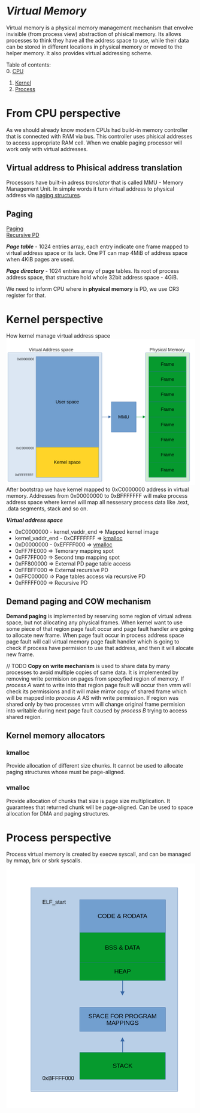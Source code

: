 # ***Virtual Memory***
Virtual memory is a physical memory management mechanism that envolve invisible (from process view) abstraction of phisical memory. Its allows processes to think they have all the address space to use, while their data can be stored in different locations in physical memory or moved to the helper memory. It also provides virtual addressing scheme.   
   
Table of contents:   
0. [CPU](#from-cpu-perspective)   
1. [Kernel](#kernel-perspective)   
2. [Process](#process-perspective)   

# **From CPU perspective**
As we should already know modern CPUs had build-in memory controller that is connected with RAM via bus. This controller uses phisical addresses to access appropriate RAM cell. When we enable paging processor will work only with virtual addresses.

## **Virtual address to Phisical address translation**
Processors have built-in adress _translator_ that is called MMU - Memory Management Unit. In simple words it turn virtual address to physical address via [paging structures](#paging). 

## **Paging**
[Paging](https://wiki.osdev.org/Paging)  
[Recursive PD](http://www.thomasloven.com/blog/2012/06/Recursive-Page-Directory)
   
***Page table*** - 1024 entries array, each entry indicate one frame mapped to virtual address space or its lack. One PT can map 4MiB of address space when 4KiB pages are used.   
   
***Page directory*** - 1024 entries array of page tables. Its root of process address space, that structure hold whole 32bit address space - 4GiB.   

We need to inform CPU where in **physical memory** is PD, we use CR3 register for that.   

# Kernel perspective
How kernel manage virtual address space
![Higher half kernel](../../drawings/kernel_vm.png)
After bootstrap we have kernel mapped to 0xC0000000 address in virtual memory. Addresses from 0x00000000 to 0xBFFFFFFF will make process address space where kernel will map all nessesary process data like .text, .data segments, stack and so on.   

***Virtual address space***

* 0xC0000000 - kernel_vaddr_end  => Mapped kernel image 
* kernel_vaddr_end - 0xCFFFFFFF => [kmalloc](#kmalloc)
* 0xD0000000 - 0xEFFFF000 => [vmalloc](#vmalloc)
* 0xFF7FE000 => Temorary mapping spot
* 0xFF7FF000 => Second tmp mapping spot
* 0xFF800000 => External PD page table access
* 0xFFBFF000 => External recursive PD
* 0xFFC00000 => Page tables access via recursive PD
* 0xFFFFF000 => Recursive PD

## Demand paging and COW mechanism
**Demand paging** is implemented by reserving some region of virtual adress space, but not allocating any physical frames. When kernel want to use some piece of that region page fault occur and page fault handler are going to allocate new frame. When page fault occur in process address space page fault will call virtual memory page fault handler which is going to check if process have permision to use that address, and then it will alocate new frame.   

// TODO
**Copy on write mechanism** is used to share data by many processes to avoid multiple copies of same data. It is implemented by removing write permision on pages from specyfied region of memory. If *process A* want to write into that region page fault will occur then vmm will check its permissions and it will make mirror copy of shared frame which will be mapped into *process A* AS with write permission. If region was shared only by two processes vmm will change original frame permision into writable during next page fault caused by *process B* trying to access shared region.


## Kernel memory allocators
### kmalloc
Provide allocation of different size chunks. It cannot be used to allocate paging structures whose must be page-aligned.

### vmalloc
Provide allocation of chunks that size is page size multiplication. It guarantees that returned chunk will be page-aligned.
Can be used to space allocation for DMA and paging structures.   

# Process perspective
Process virtual memory is created by execve syscall, and can be managed by mmap, brk or sbrk syscalls.   
![process_virtual_memory](../../drawings/process_vm.png)